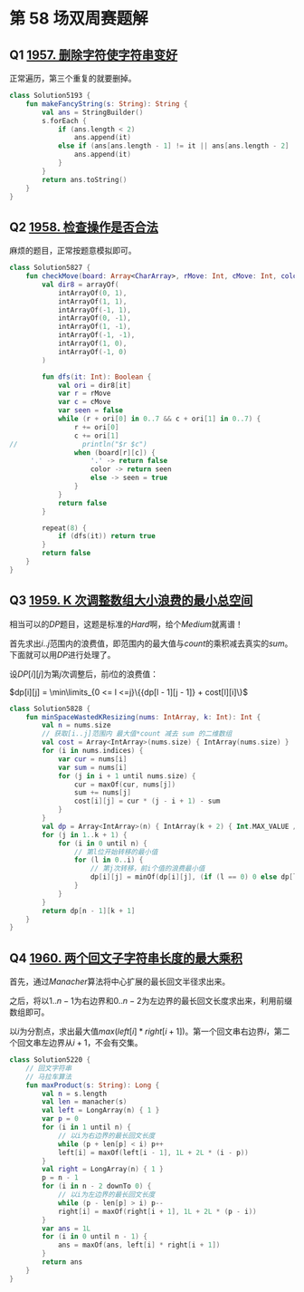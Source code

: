# 第 58 场双周赛题解

## Q1 [1957. 删除字符使字符串变好](https://leetcode-cn.com/problems/delete-characters-to-make-fancy-string/)

正常遍历，第三个重复的就要删掉。

```kotlin
class Solution5193 {
    fun makeFancyString(s: String): String {
        val ans = StringBuilder()
        s.forEach {
            if (ans.length < 2)
                ans.append(it)
            else if (ans[ans.length - 1] != it || ans[ans.length - 2] != it) {
                ans.append(it)
            }
        }
        return ans.toString()
    }
}
```

## Q2 [1958. 检查操作是否合法](https://leetcode-cn.com/problems/check-if-move-is-legal/)

麻烦的题目，正常按题意模拟即可。

```kotlin
class Solution5827 {
    fun checkMove(board: Array<CharArray>, rMove: Int, cMove: Int, color: Char): Boolean {
        val dir8 = arrayOf(
            intArrayOf(0, 1),
            intArrayOf(1, 1),
            intArrayOf(-1, 1),
            intArrayOf(0, -1),
            intArrayOf(1, -1),
            intArrayOf(-1, -1),
            intArrayOf(1, 0),
            intArrayOf(-1, 0)
        )

        fun dfs(it: Int): Boolean {
            val ori = dir8[it]
            var r = rMove
            var c = cMove
            var seen = false
            while (r + ori[0] in 0..7 && c + ori[1] in 0..7) {
                r += ori[0]
                c += ori[1]
//                println("$r $c")
                when (board[r][c]) {
                    '.' -> return false
                    color -> return seen
                    else -> seen = true
                }
            }
            return false
        }

        repeat(8) {
            if (dfs(it)) return true
        }
        return false
    }
}
```

## Q3 [1959. K 次调整数组大小浪费的最小总空间](https://leetcode-cn.com/problems/minimum-total-space-wasted-with-k-resizing-operations/)

相当可以的$DP$题目，这题是标准的$Hard$啊，给个$Medium$就离谱！

首先求出$i..j$范围内的浪费值，即范围内的最大值与$count$的乘积减去真实的$sum$。下面就可以用$DP$进行处理了。

设$DP[i][j]$为第$j$次调整后，前$i$​​位的浪费值：

$dp[i][j] = \min\limits_{0 <= l <=j}\{{dp[l - 1][j - 1]} + cost[l][i]\}$

```kotlin
class Solution5828 {
    fun minSpaceWastedKResizing(nums: IntArray, k: Int): Int {
        val n = nums.size
        // 获取[i..j]范围内 最大值*count 减去 sum 的二维数组
        val cost = Array<IntArray>(nums.size) { IntArray(nums.size) }
        for (i in nums.indices) {
            var cur = nums[i]
            var sum = nums[i]
            for (j in i + 1 until nums.size) {
                cur = maxOf(cur, nums[j])
                sum += nums[j]
                cost[i][j] = cur * (j - i + 1) - sum
            }
        }
        val dp = Array<IntArray>(n) { IntArray(k + 2) { Int.MAX_VALUE / 2 } }
        for (j in 1..k + 1) {
            for (i in 0 until n) {
                // 第l位开始转移的最小值
                for (l in 0..i) {
                    // 第j次转移，前i个值的浪费最小值
                    dp[i][j] = minOf(dp[i][j], (if (l == 0) 0 else dp[l - 1][j - 1]) + cost[l][i])
                }
            }
        }
        return dp[n - 1][k + 1]
    }
}
```

## Q4 [1960. 两个回文子字符串长度的最大乘积](https://leetcode-cn.com/problems/maximum-product-of-the-length-of-two-palindromic-substrings/)

首先，通过$Manacher$算法将中心扩展的最长回文半径求出来。

之后，将以$1..n-1$​为右边界和$0..n-2$为左边界的最长回文长度求出来，利用前缀数组即可。

以$i$为分割点，求出最大值$max(left[i]*right[i+1])$。第一个回文串右边界$i$，第二个回文串左边界从$i+1$，不会有交集。

```kotlin
class Solution5220 {
    // 回文字符串
    // 马拉车算法
    fun maxProduct(s: String): Long {
        val n = s.length
        val len = manacher(s)
        val left = LongArray(n) { 1 }
        var p = 0
        for (i in 1 until n) {
            // 以i为右边界的最长回文长度
            while (p + len[p] < i) p++
            left[i] = maxOf(left[i - 1], 1L + 2L * (i - p))
        }
        val right = LongArray(n) { 1 }
        p = n - 1
        for (i in n - 2 downTo 0) {
            // 以i为左边界的最长回文长度
            while (p - len[p] > i) p--
            right[i] = maxOf(right[i + 1], 1L + 2L * (p - i))
        }
        var ans = 1L
        for (i in 0 until n - 1) {
            ans = maxOf(ans, left[i] * right[i + 1])
        }
        return ans
    }
}
```

